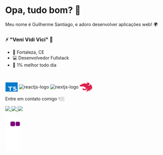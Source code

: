 # Opa, tudo bom? 👋

Meu nome é Guilherme Santiago, e adoro desenvolver aplicações web! 🌍


### ⚡ "Veni Vidi Vici" 🧠

- 📍  Fortaleza, CE
- 💻 Desenvolvedor Fullstack
- 🚀 1% melhor todo dia

##
    
<div style="display: inline_block"><br>
  <img align="center" alt="typescript-logo" height="30" width="40" src="https://raw.githubusercontent.com/devicons/devicon/master/icons/typescript/typescript-plain.svg">
  <img align="center" alt="reactjs-logo" height="30" width="40" src="https://cdn.jsdelivr.net/gh/devicons/devicon/icons/react/react-original.svg">
  <img align="center" alt="nextjs-logo" height="30" width="40" src="https://cdn.jsdelivr.net/gh/devicons/devicon/icons/nextjs/nextjs-original.svg">
  <img align="center" alt="nestjs-logo" height="30" width="40" src="https://github.com/devicons/devicon/blob/v2.15.1/icons/nestjs/nestjs-plain.svg">
</div>

Entre em contato comigo 👇🏼

<div>
    <a target='_blank' href="https://guilhermebs.me">
        <img src="https://img.shields.io/badge/Portfolio-FFA500?style=for-the-badge&logo=superuser&logoColor=white">
    </a>
    <a target='_blank' href="https://www.instagram.com/guilhermebsantiago">
        <img src="https://img.shields.io/badge/Instagram-E4405F?style=for-the-badge&logo=instagram&logoColor=white">
    </a>
    <a target='_blank' href="mailto:guilhermebscontact@gmail.com">
        <img src="https://img.shields.io/badge/-Gmail-%23333?style=for-the-badge&logo=gmail&logoColor=white">
    </a>
</div>

![snake gif](https://github.com/guilhermebsantiago/guilhermebsantiago/blob/output/github-contribution-grid-snake.gif)
 
